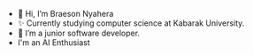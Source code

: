 - 👋 Hi, I’m Braeson Nyahera
- ✨ Currently studying computer science at Kabarak University.
- 👀 I’m a junior software developer.
- I'm an AI Enthusiast

<!---
Last-Quad/Last-Quad is a ✨ special ✨ repository because its `README.md` (this file) appears on your GitHub profile.
You can click the Preview link to take a look at your changes.
--->
